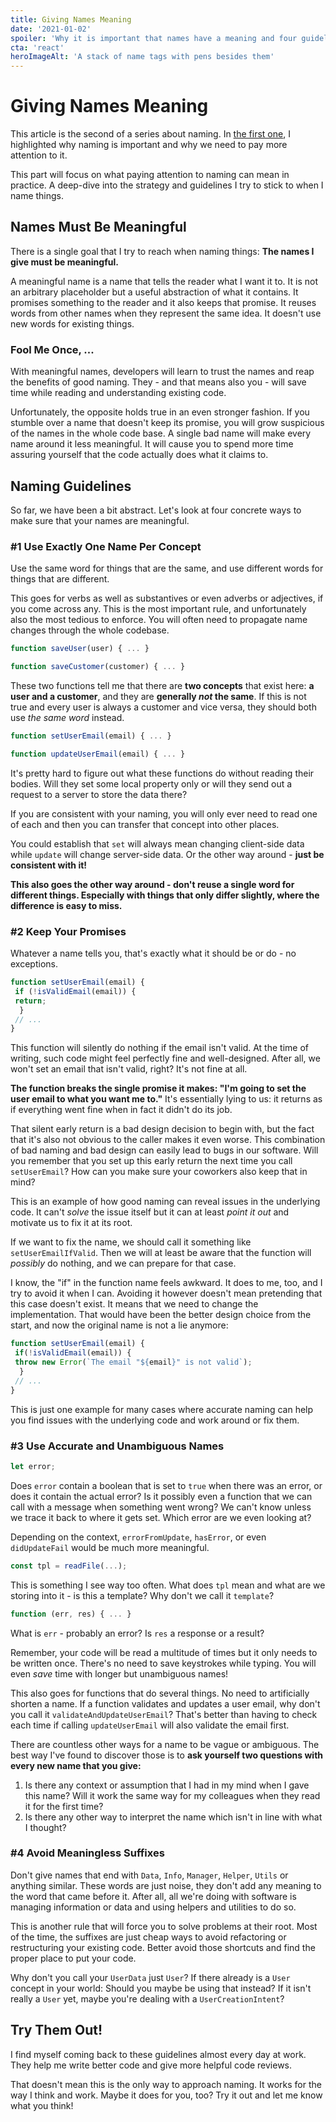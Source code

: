 ```yaml
---
title: Giving Names Meaning
date: '2021-01-02'
spoiler: 'Why it is important that names have a meaning and four guidelines that help you achieve that'
cta: 'react'
heroImageAlt: 'A stack of name tags with pens besides them'
---
```


# Giving Names Meaning

This article is the second of a series about naming.
In [the first one](/pay-more-attention-to-naming), I highlighted why naming is important and why we need to pay more attention to it.

This part will focus on what paying attention to naming can mean in practice. A deep-dive into the strategy and guidelines I try to stick to when I name things.

## Names Must Be Meaningful

There is a single goal that I try to reach when naming things: **The names I give must be meaningful.**

A meaningful name is a name that tells the reader what I want it to. It is not an arbitrary placeholder but a useful abstraction of what it contains.
It promises something to the reader and it also keeps that promise. It reuses words from other names when they represent the same idea. It doesn't use new words for existing things. 

### Fool Me Once, ...

With meaningful names, developers will learn to trust the names and reap the benefits of good naming.
They - and that means also you - will save time while reading and understanding existing code.

Unfortunately, the opposite holds true in an even stronger fashion. If you stumble over a name that doesn't keep its promise, you will grow suspicious of the names in the whole code base.
A single bad name will make every name around it less meaningful. It will cause you to spend more time assuring yourself that the code actually does what it claims to.
## Naming Guidelines

So far, we have been a bit abstract. Let's look at four concrete ways to make sure that your names are meaningful.

### #1 Use Exactly One Name Per Concept

Use the same word for things that are the same, and use different words for things that are different.

This goes for verbs as well as substantives or even adverbs or adjectives, if you come across any.
This is the most important rule, and unfortunately also the most tedious to enforce.
You will often need to propagate name changes through the whole codebase.

```jsx
function saveUser(user) { ... }

function saveCustomer(customer) { ... }
```
These two functions tell me that there are **two concepts** that exist here: **a user and a customer**, and they are **generally _not_ the same**.
If this is not true and every user is always a customer and vice versa, they should both use _the same word_ instead.

```jsx
function setUserEmail(email) { ... }

function updateUserEmail(email) { ... }
```
It's pretty hard to figure out what these functions do without reading their bodies. Will they set some local property only or will they send out a request to a server to store the data there?

If you are consistent with your naming, you will only ever need to read one of each and then you can transfer that concept into other places.

You could establish that `set` will always mean changing client-side data while `update` will change server-side data. Or the other way around - **just be consistent with it!**

**This also goes the other way around - don't reuse a single word for different things. Especially with things that only differ slightly, where the difference is easy to miss.**

### #2 Keep Your Promises

Whatever a name tells you, that's exactly what it should be or do - no exceptions.

```jsx
function setUserEmail(email) {
 if (!isValidEmail(email)) {
 return;
  }
 // ...
}
```

This function will silently do nothing if the email isn't valid. At the time of writing, such code might feel perfectly fine and well-designed. After all, we won't set an email that isn't valid, right? It's not fine at all.

**The function breaks the single promise it makes:
"I'm going to set the user email to what you want me to."**
It's essentially lying to us: it returns as if everything went fine when in fact it didn't do its job.

That silent early return is a bad design decision to begin with, but the fact that it's also not obvious to the caller makes it even worse.
This combination of bad naming and bad design can easily lead to bugs in our software. Will you remember that you set up this early return the next time you call `setUserEmail`?
How can you make sure your coworkers also keep that in mind?

This is an example of how good naming can reveal issues in the underlying code. It can't _solve_ the issue itself but it can at least _point it out_ and motivate us to fix it at its root.

If we want to fix the name, we should call it something like `setUserEmailIfValid`. Then we will at least be aware that the function will _possibly_ do nothing, and we can prepare for that case.

I know, the "if" in the function name feels awkward. It does to me, too, and I try to avoid it when I can.
Avoiding it however doesn't mean pretending that this case doesn't exist.
It means that we need to change the implementation.
That would have been the better design choice from the start, and now the original name is not a lie anymore:

```jsx
function setUserEmail(email) {
 if(!isValidEmail(email)) {
 throw new Error(`The email "${email}" is not valid`);
  }
 // ...
}
```

This is just one example for many cases where accurate naming can help you find issues with the underlying code and work around or fix them.

### #3 Use Accurate and Unambiguous Names

```jsx
let error;
```
Does `error` contain a boolean that is set to `true` when there was an error, or does it contain the actual error? Is it possibly even a function that we can call with a message when something went wrong?
We can't know unless we trace it back to where it gets set. Which error are we even looking at?

Depending on the context, `errorFromUpdate`, `hasError`, or even `didUpdateFail` would be much more meaningful.

```jsx
const tpl = readFile(...);
```

This is something I see way too often. What does `tpl` mean and what are we storing into it - is this a template? Why don't we call it `template`?

```jsx
function (err, res) { ... }
```

What is `err` - probably an error? Is `res` a response or a result?

Remember, your code will be read a multitude of times but it only needs to be written once. There's no need to save keystrokes while typing. You will even _save_ time with longer but unambiguous names!

This also goes for functions that do several things. No need to artificially shorten a name. If a function validates and updates a user email, why don't you call it `validateAndUpdateUserEmail`?
That's better than having to check each time if calling `updateUserEmail` will also validate the email first.

There are countless other ways for a name to be vague or ambiguous. The best way I've found to discover those is to **ask yourself two questions with every new name that you give:**
1. Is there any context or assumption that I had in my mind when I gave this name? Will it work the same way for my colleagues when they read it for the first time?
2. Is there any other way to interpret the name which isn't in line with what I thought?

### #4 Avoid Meaningless Suffixes

Don't give names that end with `Data`, `Info`, `Manager`, `Helper`, `Utils` or anything similar. These words are just noise, they don't add any meaning to the word that came before it.
After all, all we're doing with software is managing information or data and using helpers and utilities to do so.

This is another rule that will force you to solve problems at their root. Most of the time, the suffixes are just cheap ways to avoid refactoring or restructuring your existing code.
Better avoid those shortcuts and find the proper place to put your code.

Why don't you call your `UserData` just `User`? If there already is a `User` concept in your world: Should you maybe be using that instead? If it isn't really a `User` yet, maybe you're dealing with a `UserCreationIntent`?



## Try Them Out!

I find myself coming back to these guidelines almost every day at work. They help me write better code and give more helpful code reviews.

That doesn't mean this is the only way to approach naming. It works for the way I think and work. Maybe it does for you, too? Try it out and let me know what you think!

